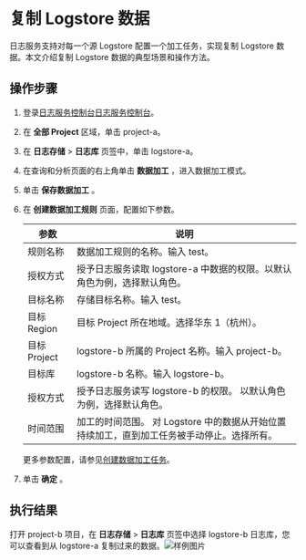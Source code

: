 # 复制 Logstore 数据

日志服务支持对每一个源 Logstore 配置一个加工任务，实现复制 Logstore 数据。本文介绍复制 Logstore 数据的典型场景和操作方法。

## 操作步骤

1. 登录[日志服务控制台](https://sls.console.aliyun.com)[日志服务控制台](https://partners-intl.console.aliyun.com/#/sls)。

2. 在 **全部 Project** 区域，单击 project-a。

3. 在 **日志存储** \> **日志库** 页签中，单击 logstore-a。

4. 在查询和分析页面的右上角单击 **数据加工** ，进入数据加工模式。

5. 单击 **保存数据加工** 。

6. 在 **创建数据加工规则** 页面，配置如下参数。

   | 参数         | 说明                                                                                        |
   | ------------ | ------------------------------------------------------------------------------------------- |
   | 规则名称     | 数据加工规则的名称。输入 test。                                                             |
   | 授权方式     | 授予日志服务读取 logstore-a 中数据的权限。以默认角色为例，选择默认角色。                    |
   | 目标名称     | 存储目标名称。输入 test。                                                                   |
   | 目标 Region  | 目标 Project 所在地域。选择华东 1（杭州）。                                                 |
   | 目标 Project | logstore-b 所属的 Project 名称。输入 project-b。                                            |
   | 目标库       | logstore-b 名称。输入 logstore-b。                                                          |
   | 授权方式     | 授予日志服务读写 logstore-b 的权限。 以默认角色为例，选择默认角色。                         |
   | 时间范围     | 加工的时间范围。 对 Logstore 中的数据从开始位置持续加工，直到加工任务被手动停止。选择所有。 |

   更多参数配置，请参见[创建数据加工任务](https://help.aliyun.com/document_detail/125615.htm?spm=a2c4g.11186623.2.9.ec9b1353uPmG8o#task-1181217)。

7. 单击 **确定** 。

## 执行结果

打开 project-b 项目，在 **日志存储** \> **日志库** 页签中选择 logstore-b 日志库，您可以查看到从 logstore-a 复制过来的数据。![样例图片](/img/dataprocessdemo/p226660.png)
